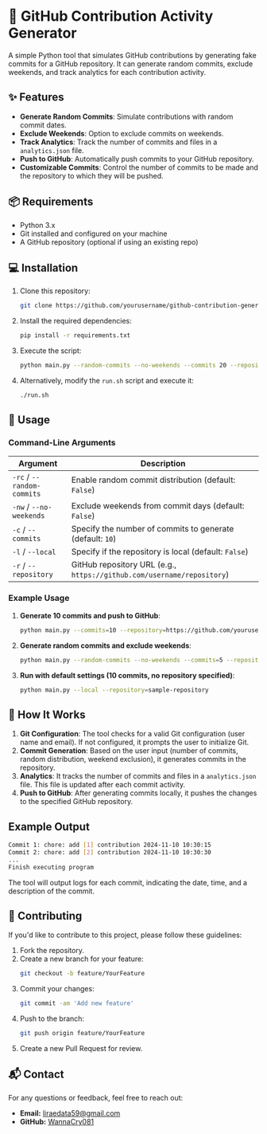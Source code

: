 # 🤖 GitHub Contribution Activity Generator

A simple Python tool that simulates GitHub contributions by generating fake commits for a GitHub repository. It can generate random commits, exclude weekends, and track analytics for each contribution activity.

## ✨ Features

- **Generate Random Commits**: Simulate contributions with random commit dates.
- **Exclude Weekends**: Option to exclude commits on weekends.
- **Track Analytics**: Track the number of commits and files in a `analytics.json` file.
- **Push to GitHub**: Automatically push commits to your GitHub repository.
- **Customizable Commits**: Control the number of commits to be made and the repository to which they will be pushed.

## 📦 Requirements

- Python 3.x
- Git installed and configured on your machine
- A GitHub repository (optional if using an existing repo)

## 💻 Installation

1. Clone this repository:

   ```bash
   git clone https://github.com/yourusername/github-contribution-generator.git
   ```

2. Install the required dependencies:

   ```bash
   pip install -r requirements.txt
   ```

3. Execute the script:

   ```bash
   python main.py --random-commits --no-weekends --commits 20 --repository https://github.com/username/repo

   ```

4. Alternatively, modify the `run.sh` script and execute it:

   ```bash
   ./run.sh
   ```

## 🎊 Usage

### Command-Line Arguments

| Argument                   | Description                                                            |
| -------------------------- | ---------------------------------------------------------------------- |
| `-rc` / `--random-commits` | Enable random commit distribution (default: `False`)                   |
| `-nw` / `--no-weekends`    | Exclude weekends from commit days (default: `False`)                   |
| `-c` / `--commits`         | Specify the number of commits to generate (default: `10`)              |
| `-l` / `--local`           | Specify if the repository is local (default: `False`)                  |
| `-r` / `--repository`      | GitHub repository URL (e.g., `https://github.com/username/repository`) |

### Example Usage

1. **Generate 10 commits and push to GitHub**:

   ```bash
   python main.py --commits=10 --repository=https://github.com/yourusername/yourrepository
   ```

2. **Generate random commits and exclude weekends**:

   ```bash
   python main.py --random-commits --no-weekends --commits=5 --repository=https://github.com/yourusername/yourrepository
   ```

3. **Run with default settings (10 commits, no repository specified)**:
   ```bash
   python main.py --local --repository=sample-repository
   ```

## 🚀 How It Works

1. **Git Configuration**: The tool checks for a valid Git configuration (user name and email). If not configured, it prompts the user to initialize Git.
2. **Commit Generation**: Based on the user input (number of commits, random distribution, weekend exclusion), it generates commits in the repository.
3. **Analytics**: It tracks the number of commits and files in a `analytics.json` file. This file is updated after each commit activity.
4. **Push to GitHub**: After generating commits locally, it pushes the changes to the specified GitHub repository.

## Example Output

```bash
Commit 1: chore: add [1] contribution 2024-11-10 10:30:15
Commit 2: chore: add [2] contribution 2024-11-10 10:30:30
...
Finish executing program
```

The tool will output logs for each commit, indicating the date, time, and a description of the commit.

## 🤝 Contributing

If you'd like to contribute to this project, please follow these guidelines:

1. Fork the repository.
2. Create a new branch for your feature:
   ```bash
   git checkout -b feature/YourFeature
   ```
3. Commit your changes:
   ```bash
   git commit -am 'Add new feature'
   ```
4. Push to the branch:
   ```bash
   git push origin feature/YourFeature
   ```
5. Create a new Pull Request for review.

## 📬 Contact

For any questions or feedback, feel free to reach out:

- **Email:** liraedata59@gmail.com
- **GitHub:** [WannaCry081](https://github.com/WannaCry081)
